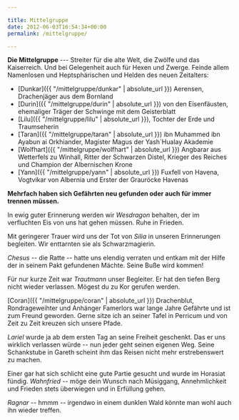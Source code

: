 ```yaml
---

title: Mittelgruppe
date: 2012-06-03T16:54:34+00:00
permalink: /mittelgruppe/

---
```

**Die Mittelgruppe** --- Streiter für die alte Welt, die Zwölfe und das Kaiserreich. Und bei Gelegenheit auch für Hexen und Zwerge. Feinde allem Namenlosen und Heptsphärischen und Helden des neuen Zeitalters:

  * [Dunkar]({{ "/mittelgruppe/dunkar" | absolute_url }}) Aerensen, Drachenjäger aus dem Bornland
  * [Durin]({{ "/mittelgruppe/durin" | absolute_url }}) von den Eisenfäusten, ehemaliger Träger der Schwinge mit dem Geisterblatt
  * [Lilu]({{ "/mittelgruppe/lilu" | absolute_url }}), Tochter der Erde und Traumseherin
  * [Taran]({{ "/mittelgruppe/taran" | absolute_url }}) ibn Muhammed ibn Ayabun ai Orkhiander, Magister Magus der Yash´Hualay Akademie
  * [Wolfhart]({{ "/mittelgruppe/wolfhart" | absolute_url }}) Angbarar aus Wetterfels zu Winhall, Ritter der Schwarzen Distel, Krieger des Reiches und Champion der Albernischen Krone
  * [Yann]({{ "/mittelgruppe/yann" | absolute_url }}) Fuxfell von Havena, Vogtvikar von Albernia und Erster der Grauröcke Havenas

**Mehrfach haben sich Gefährten neu gefunden oder auch für immer trennen müssen.**

In ewig guter Erinnerung werden wir _Wesdragon_ behalten, der im verfluchten Eis von uns hat gehen müssen. Ruhe in Frieden.

Mit geringerer Trauer wird uns der Tot von _Silia_ in unseren Erinnerungen begleiten. Wir enttarnten sie als Schwarzmagierin.

_Chesus_ -- die Ratte -- hatte uns elendig verraten und entkam mit der Hilfe der in seinem Pakt gefundenen Mächte. Seine Buße wird kommen!

Für nur kurze Zeit war _Trautmann_ unser Begleiter. Er hat den tiefen Berg nicht wieder verlassen. Mögest du zu Kor gerufen werden.

[Coran]({{ "/mittelgruppe/coran" | absolute_url }}) Drachenblut, Rondrageweihter und Anhänger Famerlors war lange Jahre Gefährte und ist zum Freund geworden. Gerne sitze ich an seiner Tafel in Perricum und von Zeit zu Zeit kreuzen sich unsere Pfade.

_Lariel_ wurde ja ab dem ersten Tag an seine Freiheit geschenkt. Das er uns wirklich verlassen würde -- nun jeder geht seinen eigenen Weg. Seine Schankstube in Gareth scheint ihm das Reisen nicht mehr erstrebenswert zu machen.

Einer gar hat sich schlicht eine gute Partie gesucht und wurde im Horasiat fündig. _Wahnfried_ -- möge dein Wunsch nach Müsiggang, Annehmlichkeit und Frieden stets überwiegen und in Erfüllung gehen.

_Ragnar_ -- hmmm -- irgendwo in einem dunklen Wald könnte man wohl auch ihn wieder treffen.

&nbsp;
